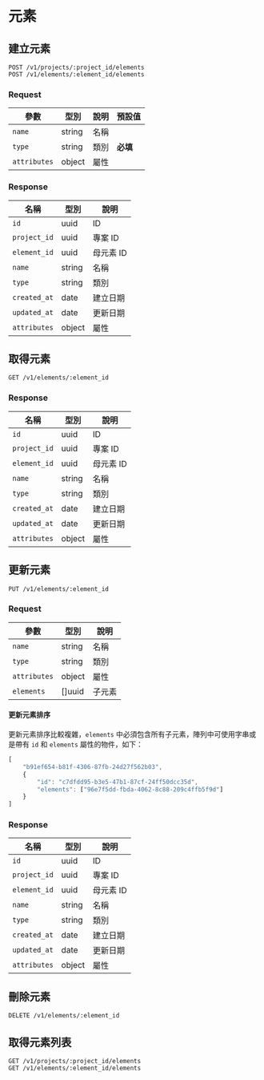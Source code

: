 # 元素

## 建立元素

```
POST /v1/projects/:project_id/elements
POST /v1/elements/:element_id/elements
```

### Request

參數 | 型別 | 說明 | 預設值
--- | --- | --- | ---
`name` | string | 名稱 | 
`type` | string | 類別 | **必填**
`attributes` | object | 屬性

### Response

名稱 | 型別 | 說明
--- | --- | ---
`id` | uuid | ID
`project_id` | uuid | 專案 ID
`element_id` | uuid | 母元素 ID
`name` | string | 名稱
`type` | string | 類別
`created_at` | date | 建立日期
`updated_at` | date | 更新日期
`attributes` | object | 屬性

## 取得元素

```
GET /v1/elements/:element_id
```

### Response

名稱 | 型別 | 說明
--- | --- | ---
`id` | uuid | ID
`project_id` | uuid | 專案 ID
`element_id` | uuid | 母元素 ID
`name` | string | 名稱
`type` | string | 類別
`created_at` | date | 建立日期
`updated_at` | date | 更新日期
`attributes` | object | 屬性

## 更新元素

```
PUT /v1/elements/:element_id
```

### Request

參數 | 型別 | 說明
--- | --- | ---
`name` | string | 名稱
`type` | string | 類別
`attributes` | object | 屬性
`elements` | []uuid | 子元素

#### 更新元素排序

更新元素排序比較複雜，`elements` 中必須包含所有子元素，陣列中可使用字串或是帶有 `id` 和 `elements` 屬性的物件，如下：

``` js
[
    "b91ef654-b81f-4306-87fb-24d27f562b03",
    {
        "id": "c7dfdd95-b3e5-47b1-87cf-24ff50dcc35d",
        "elements": ["96e7f5dd-fbda-4062-8c88-209c4ffb5f9d"]
    }
]
```

### Response

名稱 | 型別 | 說明
--- | --- | ---
`id` | uuid | ID
`project_id` | uuid | 專案 ID
`element_id` | uuid | 母元素 ID
`name` | string | 名稱
`type` | string | 類別
`created_at` | date | 建立日期
`updated_at` | date | 更新日期
`attributes` | object | 屬性

## 刪除元素

```
DELETE /v1/elements/:element_id
```

## 取得元素列表

```
GET /v1/projects/:project_id/elements
GET /v1/elements/:element_id/elements
```